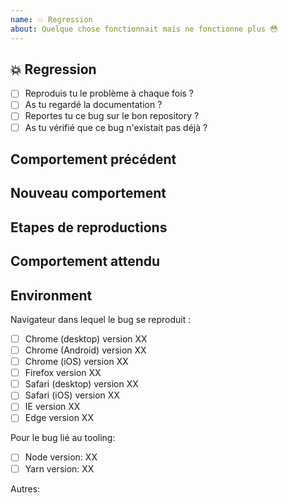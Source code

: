 ```yaml
---
name: 💥 Regression
about: Quelque chose fonctionnait mais ne fonctionne plus 😳
---
```

<!-- Help us manage issues by specifying the following information. -->

## 💥 Regression

<!-- Check one of the following options with "x" -->

* [ ] Reproduis tu le problème à chaque fois ?
* [ ] As tu regardé la documentation ?
* [ ] Reportes tu ce bug sur le bon repository ?
* [ ] As tu vérifié que ce bug n'existait pas déjà ?

## Comportement précédent

<!-- Décrit le comportement de l'application avant la régression. -->

## Nouveau comportement

<!-- Décrit le comportement actuel de l'application. -->

## Etapes de reproductions

<!-- Description des étapes pour reproduire le bug :
   1. Aller à '...'
   2. Cliquer sur '....'
   3. Faire défiler jusqu'à '....'
   4. Voir l'erreur '...'
-->

## Comportement attendu

<!-- Décrit le comportement que tu t'attends à avoir. -->

## Environment

Navigateur dans lequel le bug se reproduit : <!-- (remplace XX par la version du navigateur) -->

* [ ] Chrome (desktop) version XX
* [ ] Chrome (Android) version XX
* [ ] Chrome (iOS) version XX
* [ ] Firefox version XX
* [ ] Safari (desktop) version XX
* [ ] Safari (iOS) version XX
* [ ] IE version XX
* [ ] Edge version XX

Pour le bug lié au tooling: <!-- (remplace XX par la version de l'outil) -->

* [ ] Node version: XX
* [ ] Yarn version: XX

Autres:
<!-- Tous ce qui pourrait être utile pour cerner le bug, Système d'exploitation, IDE, ... -->